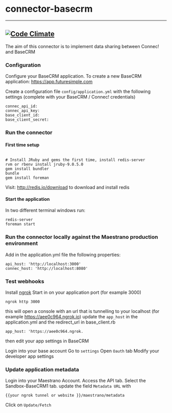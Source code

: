 # connector-basecrm
-------------------------------------
[![Code Climate](https://codeclimate.com/github/maestrano/connector-basecrm/badges/gpa.svg)](https://codeclimate.com/github/maestrano/connector-basecrm)
-------------------------------------
The aim of this connector is to implement data sharing between Connec! and BaseCRM

### Configuration

Configure your BaseCRM application. To create a new BaseCRM application:
https://app.futuresimple.com

Create a configuration file `config/application.yml` with the following settings (complete with your BaseCRM / Connec! credentials)
```
connec_api_id:
connec_api_key:
base_client_id:
base_client_secret:
```
### Run the connector
#### First time setup
```

# Install JRuby and gems the first time, install redis-server
rvm or rbenv install jruby-9.0.5.0
gem install bundler
bundle
gem install foreman
```

Visit: http://redis.io/download to download and install redis

#### Start the application
In two different terminal windows run:
```
redis-server
foreman start
```

### Run the connector locally against the Maestrano production environment
Add in the application.yml file the following properties:
```
api_host: 'http://localhost:3000'
connec_host: 'http://localhost:8080'
```

### Test webhooks
Install [ngrok](https://ngrok.com)
Start in on your application port (for example 3000)
```
ngrok http 3000
```
this will open a console with an url that is tunnelling to your localhost (for example https://aee0c964.ngrok.io)
update the `app_host` in the application.yml and the redirect_url in base_client.rb
```
app_host: 'https://aee0c964.ngrok.
```
then edit your app settings in BaseCRM

Login into your base account
Go to `settings`
Open `Oauth` tab
Modify your developer app settings

### Update application metadata

Login into your Maestrano Account.
Access the API tab.
Select the Sandbox-BaseCRM1 tab.
update the field `Metadata URL` with

```
{{your ngrok tunnel or website }}/maestrano/metadata

```

Click on `Update/Fetch`
